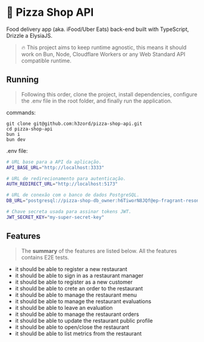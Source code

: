 # 🍕 Pizza Shop API

Food delivery app (aka. iFood/Uber Eats) back-end built with TypeScript, Drizzle a ElysiaJS.

> 🔥 This project aims to keep runtime agnostic, this means it should work on Bun, Node, Cloudflare Workers or any Web Standard API compatible runtime.

## Running

> Following this order, clone the project, install dependencies, configure the .env file in the root folder, and finally run the application.

commands:
```
git clone git@github.com:h3zord/pizza-shop-api.git
cd pizza-shop-api
bun i
bun dev
```

.env file:
```sh
# URL base para a API da aplicação.
API_BASE_URL="http://localhost:3333"

# URL de redirecionamento para autenticação.
AUTH_REDIRECT_URL="http://localhost:5173"

# URL de conexão com o banco de dados PostgreSQL.
DB_URL="postgresql://pizza-shop-db_owner:h6TiworN8JQf@ep-fragrant-resonance-a57e0jcb.us-east-2.aws.neon.tech/pizza-shop-db?sslmode=require"

# Chave secreta usada para assinar tokens JWT.
JWT_SECRET_KEY="my-super-secret-key"
```

## Features

> The **summary** of the features are listed below. All the features contains E2E tests.

- it should be able to register a new restaurant
- it should be able to sign in as a restaurant manager
- it should be able to register as a new customer
- it should be able to crete an order to the restaurant
- it should be able to manage the restaurant menu
- it should be able to manage the restaurant evaluations
- it should be able to leave an evaluation
- it should be able to manage the restaurant orders
- it should be able to update the restaurant public profile
- it should be able to open/close the restaurant
- it should be able to list metrics from the restaurant